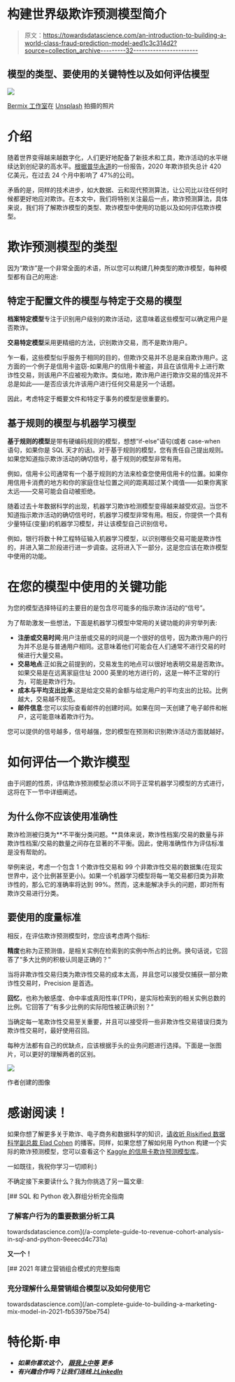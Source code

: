 # 构建世界级欺诈预测模型简介

> 原文：<https://towardsdatascience.com/an-introduction-to-building-a-world-class-fraud-prediction-model-aed1c3c314d2?source=collection_archive---------32----------------------->

## 模型的类型、要使用的关键特性以及如何评估模型

![](img/44ca055a61a53d7311989533c31f5583.png)

[Bermix 工作室](https://unsplash.com/@bermixstudio?utm_source=unsplash&utm_medium=referral&utm_content=creditCopyText)在 [Unsplash](https://unsplash.com/s/photos/fraud?utm_source=unsplash&utm_medium=referral&utm_content=creditCopyText) 拍摄的照片

# 介绍

随着世界变得越来越数字化，人们更好地配备了新技术和工具，欺诈活动的水平继续达到创纪录的高水平。[根据普华永道](https://www.pwc.com/gx/en/services/forensics/economic-crime-survey.html)的一份报告，2020 年欺诈损失总计 420 亿美元，在过去 24 个月中影响了 47%的公司。

矛盾的是，同样的技术进步，如大数据、云和现代预测算法，让公司比以往任何时候都更好地应对欺诈。在本文中，我们将特别关注最后一点，欺诈预测算法，具体来说，我们将了解欺诈模型的类型、欺诈模型中使用的功能以及如何评估欺诈模型。

# 欺诈预测模型的类型

因为“欺诈”是一个非常全面的术语，所以您可以构建几种类型的欺诈模型，每种模型都有自己的用途:

## 特定于配置文件的模型与特定于交易的模型

**档案特定模型**专注于识别用户级别的欺诈活动，这意味着这些模型可以确定用户是否欺诈。

**交易特定模型**采用更精细的方法，识别欺诈交易，而不是欺诈用户。

乍一看，这些模型似乎服务于相同的目的，但欺诈交易并不总是来自欺诈用户。这方面的一个例子是信用卡盗窃-如果用户的信用卡被盗，并且在该信用卡上进行欺诈性交易，则该用户不应被视为欺诈。类似地，欺诈用户进行欺诈交易的情况并不总是如此——是否应该允许该用户进行任何交易是另一个话题。

因此，考虑特定于概要文件和特定于事务的模型是很重要的。

## 基于规则的模型与机器学习模型

**基于规则的模型**是带有硬编码规则的模型，想想“if-else”语句(或者 case-when 语句，如果你是 SQL 天才的话)。对于基于规则的模型，您有责任自己提出规则。如果您知道指示欺诈活动的确切信号，基于规则的模型非常有用。

例如，信用卡公司通常有一个基于规则的方法来检查您使用信用卡的位置。如果你用信用卡消费的地方和你的家庭住址位置之间的距离超过某个阈值——如果你离家太远——交易可能会自动被拒绝。

随着过去十年数据科学的出现，机器学习欺诈检测模型变得越来越受欢迎。当您不知道指示欺诈活动的确切信号时，机器学习模型非常有用。相反，你提供一个具有少量特征(变量)的机器学习模型，并让该模型自己识别信号。

例如，银行将数十种工程特征输入机器学习模型，以识别哪些交易可能是欺诈性的，并进入第二阶段进行进一步调查。这将进入下一部分，这是您应该在欺诈模型中使用的功能。

# 在您的模型中使用的关键功能

为您的模型选择特征的主要目的是包含尽可能多的指示欺诈活动的“信号”。

为了帮助激发一些想法，下面是机器学习模型中常用的关键功能的非穷举列表:

*   **注册或交易时间**:用户注册或交易的时间是一个很好的信号，因为欺诈用户的行为并不总是与普通用户相同。这意味着他们可能会在人们通常不进行交易的时候进行大量交易。
*   **交易地点**:正如我之前提到的，交易发生的地点可以很好地表明交易是否欺诈。如果交易是在远离家庭住址 2000 英里的地方进行的，这是一种不正常的行为，可能是欺诈行为。
*   **成本与平均支出比率**:这是给定交易的金额与给定用户的平均支出的比较。比例越大，交易越不规范。
*   **邮件信息**:您可以实际查看邮件的创建时间。如果在同一天创建了电子邮件和帐户，这可能意味着欺诈行为。

您可以提供的信号越多，信号越强，您的模型在预测和识别欺诈活动方面就越好。

# 如何评估一个欺诈模型

由于问题的性质，评估欺诈预测模型必须以不同于正常机器学习模型的方式进行，这将在下一节中详细阐述。

## 为什么你不应该使用准确性

欺诈检测被归类为**不平衡分类问题。**具体来说，欺诈性档案/交易的数量与非欺诈性档案/交易的数量之间存在显著的不平衡。因此，使用准确性作为评估标准是没有帮助的。

举例来说，考虑一个包含 1 个欺诈性交易和 99 个非欺诈性交易的数据集(在现实世界中，这个比例甚至更小)。如果一个机器学习模型将每一笔交易都归类为非欺诈性的，那么它的准确率将达到 99%。然而，这未能解决手头的问题，即对所有欺诈交易进行分类。

## 要使用的度量标准

相反，在评估欺诈预测模型时，您应该考虑两个指标:

**精度**也称为正预测值，是相关实例在检索到的实例中所占的比例。换句话说，它回答了“多大比例的积极认同是正确的？”

当将非欺诈性交易归类为欺诈性交易的成本太高，并且您可以接受仅捕获一部分欺诈性交易时，Precision 是首选。

**回忆**，也称为敏感度、命中率或真阳性率(TPR)，是实际检索到的相关实例总数的比例。它回答了“有多少比例的实际阳性被正确识别？”

当确定每一笔欺诈性交易至关重要，并且可以接受将一些非欺诈性交易错误归类为欺诈性交易时，最好使用召回。

每种方法都有自己的优缺点，应该根据手头的业务问题进行选择。下面是一张图片，可以更好的理解两者的区别。

![](img/aa00978c577388c8bbdcb3ceccc3ee52.png)

作者创建的图像

# 感谢阅读！

如果你想了解更多关于欺诈、电子商务和数据科学的知识，[请收听 Riskified 数据科学副总裁 Elad Cohen](https://www.datacamp.com/community/blog/preventing-fraud-in-ecommerce-with-data-science) 的播客。同样，如果您想了解如何用 Python 构建一个实际的欺诈预测模型，您可以查看这个 [Kaggle 的信用卡欺诈预测模型库](https://www.kaggle.com/gpreda/credit-card-fraud-detection-predictive-models#Predictive-models)。

一如既往，我祝你学习一切顺利:)

不确定接下来要读什么？我为你挑选了另一篇文章:

[](/a-complete-guide-to-revenue-cohort-analysis-in-sql-and-python-9eeecd4c731a) [## SQL 和 Python 收入群组分析完全指南

### 了解客户行为的重要数据分析工具

towardsdatascience.com](/a-complete-guide-to-revenue-cohort-analysis-in-sql-and-python-9eeecd4c731a) 

**又一个！**

[](/an-complete-guide-to-building-a-marketing-mix-model-in-2021-fb53975be754) [## 2021 年建立营销组合模式的完整指南

### 充分理解什么是营销组合模型以及如何使用它

towardsdatascience.com](/an-complete-guide-to-building-a-marketing-mix-model-in-2021-fb53975be754) 

# 特伦斯·申

*   ***如果你喜欢这个，*** [***跟我上中等***](https://medium.com/@terenceshin) ***更多***
*   ***有兴趣合作吗？让我们连线上***[***LinkedIn***](https://www.linkedin.com/in/terenceshin/)